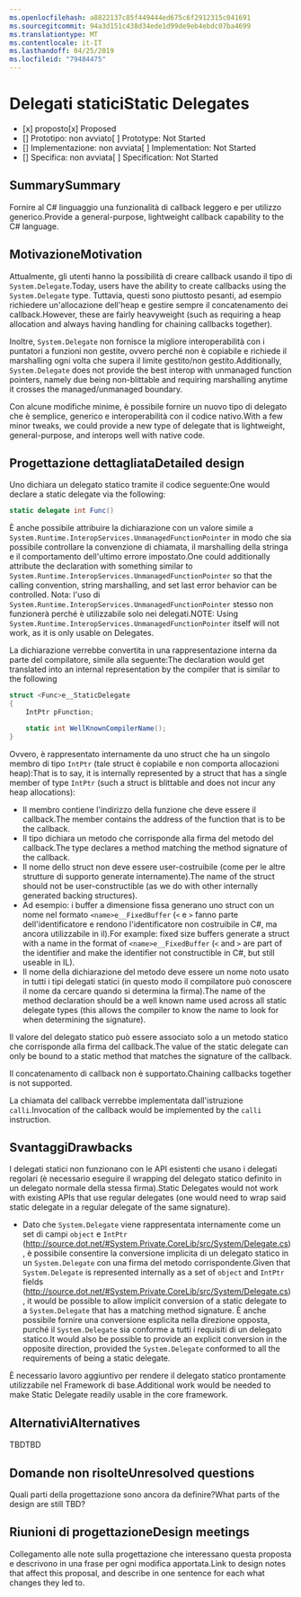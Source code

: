 ```yaml
---
ms.openlocfilehash: a8822137c85f449444ed675c6f2912315c041691
ms.sourcegitcommit: 94a3d151c438d34ede1d99de9eb4ebdc07ba4699
ms.translationtype: MT
ms.contentlocale: it-IT
ms.lasthandoff: 04/25/2019
ms.locfileid: "79484475"
---
```

# <a name="static-delegates"></a><span data-ttu-id="c8c53-101">Delegati statici</span><span class="sxs-lookup"><span data-stu-id="c8c53-101">Static Delegates</span></span>

* <span data-ttu-id="c8c53-102">[x] proposto</span><span class="sxs-lookup"><span data-stu-id="c8c53-102">[x] Proposed</span></span>
* <span data-ttu-id="c8c53-103">[] Prototipo: non avviato</span><span class="sxs-lookup"><span data-stu-id="c8c53-103">[ ] Prototype: Not Started</span></span>
* <span data-ttu-id="c8c53-104">[] Implementazione: non avviata</span><span class="sxs-lookup"><span data-stu-id="c8c53-104">[ ] Implementation: Not Started</span></span>
* <span data-ttu-id="c8c53-105">[] Specifica: non avviata</span><span class="sxs-lookup"><span data-stu-id="c8c53-105">[ ] Specification: Not Started</span></span>

## <a name="summary"></a><span data-ttu-id="c8c53-106">Summary</span><span class="sxs-lookup"><span data-stu-id="c8c53-106">Summary</span></span>
[summary]: #summary

<span data-ttu-id="c8c53-107">Fornire al C# linguaggio una funzionalità di callback leggero e per utilizzo generico.</span><span class="sxs-lookup"><span data-stu-id="c8c53-107">Provide a general-purpose, lightweight callback capability to the C# language.</span></span>

## <a name="motivation"></a><span data-ttu-id="c8c53-108">Motivazione</span><span class="sxs-lookup"><span data-stu-id="c8c53-108">Motivation</span></span>
[motivation]: #motivation

<span data-ttu-id="c8c53-109">Attualmente, gli utenti hanno la possibilità di creare callback usando il tipo di `System.Delegate`.</span><span class="sxs-lookup"><span data-stu-id="c8c53-109">Today, users have the ability to create callbacks using the `System.Delegate` type.</span></span> <span data-ttu-id="c8c53-110">Tuttavia, questi sono piuttosto pesanti, ad esempio richiedere un'allocazione dell'heap e gestire sempre il concatenamento dei callback.</span><span class="sxs-lookup"><span data-stu-id="c8c53-110">However, these are fairly heavyweight (such as requiring a heap allocation and always having handling for chaining callbacks together).</span></span>

<span data-ttu-id="c8c53-111">Inoltre, `System.Delegate` non fornisce la migliore interoperabilità con i puntatori a funzioni non gestite, ovvero perché non è copiabile e richiede il marshalling ogni volta che supera il limite gestito/non gestito.</span><span class="sxs-lookup"><span data-stu-id="c8c53-111">Additionally, `System.Delegate` does not provide the best interop with unmanaged function pointers, namely due being non-blittable and requiring marshalling anytime it crosses the managed/unmanaged boundary.</span></span>

<span data-ttu-id="c8c53-112">Con alcune modifiche minime, è possibile fornire un nuovo tipo di delegato che è semplice, generico e interoperabilità con il codice nativo.</span><span class="sxs-lookup"><span data-stu-id="c8c53-112">With a few minor tweaks, we could provide a new type of delegate that is lightweight, general-purpose, and interops well with native code.</span></span>

## <a name="detailed-design"></a><span data-ttu-id="c8c53-113">Progettazione dettagliata</span><span class="sxs-lookup"><span data-stu-id="c8c53-113">Detailed design</span></span>
[design]: #detailed-design

<span data-ttu-id="c8c53-114">Uno dichiara un delegato statico tramite il codice seguente:</span><span class="sxs-lookup"><span data-stu-id="c8c53-114">One would declare a static delegate via the following:</span></span>

```C#
static delegate int Func()
```

<span data-ttu-id="c8c53-115">È anche possibile attribuire la dichiarazione con un valore simile a `System.Runtime.InteropServices.UnmanagedFunctionPointer` in modo che sia possibile controllare la convenzione di chiamata, il marshalling della stringa e il comportamento dell'ultimo errore impostato.</span><span class="sxs-lookup"><span data-stu-id="c8c53-115">One could additionally attribute the declaration with something similar to `System.Runtime.InteropServices.UnmanagedFunctionPointer` so that the calling convention, string marshalling, and set last error behavior can be controlled.</span></span> <span data-ttu-id="c8c53-116">Nota: l'uso di `System.Runtime.InteropServices.UnmanagedFunctionPointer` stesso non funzionerà perché è utilizzabile solo nei delegati.</span><span class="sxs-lookup"><span data-stu-id="c8c53-116">NOTE: Using `System.Runtime.InteropServices.UnmanagedFunctionPointer` itself will not work, as it is only usable on Delegates.</span></span>

<span data-ttu-id="c8c53-117">La dichiarazione verrebbe convertita in una rappresentazione interna da parte del compilatore, simile alla seguente:</span><span class="sxs-lookup"><span data-stu-id="c8c53-117">The declaration would get translated into an internal representation by the compiler that is similar to the following</span></span>

```C#
struct <Func>e__StaticDelegate
{
    IntPtr pFunction;

    static int WellKnownCompilerName();
}
```

<span data-ttu-id="c8c53-118">Ovvero, è rappresentato internamente da uno struct che ha un singolo membro di tipo `IntPtr` (tale struct è copiabile e non comporta allocazioni heap):</span><span class="sxs-lookup"><span data-stu-id="c8c53-118">That is to say, it is internally represented by a struct that has a single member of type `IntPtr` (such a struct is blittable and does not incur any heap allocations):</span></span>
* <span data-ttu-id="c8c53-119">Il membro contiene l'indirizzo della funzione che deve essere il callback.</span><span class="sxs-lookup"><span data-stu-id="c8c53-119">The member contains the address of the function that is to be the callback.</span></span>
* <span data-ttu-id="c8c53-120">Il tipo dichiara un metodo che corrisponde alla firma del metodo del callback.</span><span class="sxs-lookup"><span data-stu-id="c8c53-120">The type declares a method matching the method signature of the callback.</span></span>
* <span data-ttu-id="c8c53-121">Il nome dello struct non deve essere user-costruibile (come per le altre strutture di supporto generate internamente).</span><span class="sxs-lookup"><span data-stu-id="c8c53-121">The name of the struct should not be user-constructible (as we do with other internally generated backing structures).</span></span>
 * <span data-ttu-id="c8c53-122">Ad esempio: i buffer a dimensione fissa generano uno struct con un nome nel formato `<name>e__FixedBuffer` (`<` e `>` fanno parte dell'identificatore e rendono l'identificatore non costruibile in C#, ma ancora utilizzabile in il).</span><span class="sxs-lookup"><span data-stu-id="c8c53-122">For example: fixed size buffers generate a struct with a name in the format of `<name>e__FixedBuffer` (`<` and `>` are part of the identifier and make the identifier not constructible in C#, but still useable in IL).</span></span>
* <span data-ttu-id="c8c53-123">Il nome della dichiarazione del metodo deve essere un nome noto usato in tutti i tipi delegati statici (in questo modo il compilatore può conoscere il nome da cercare quando si determina la firma).</span><span class="sxs-lookup"><span data-stu-id="c8c53-123">The name of the method declaration should be a well known name used across all static delegate types (this allows the compiler to know the name to look for when determining the signature).</span></span>

<span data-ttu-id="c8c53-124">Il valore del delegato statico può essere associato solo a un metodo statico che corrisponde alla firma del callback.</span><span class="sxs-lookup"><span data-stu-id="c8c53-124">The value of the static delegate can only be bound to a static method that matches the signature of the callback.</span></span>

<span data-ttu-id="c8c53-125">Il concatenamento di callback non è supportato.</span><span class="sxs-lookup"><span data-stu-id="c8c53-125">Chaining callbacks together is not supported.</span></span>

<span data-ttu-id="c8c53-126">La chiamata del callback verrebbe implementata dall'istruzione `calli`.</span><span class="sxs-lookup"><span data-stu-id="c8c53-126">Invocation of the callback would be implemented by the `calli` instruction.</span></span>

## <a name="drawbacks"></a><span data-ttu-id="c8c53-127">Svantaggi</span><span class="sxs-lookup"><span data-stu-id="c8c53-127">Drawbacks</span></span>
[drawbacks]: #drawbacks

<span data-ttu-id="c8c53-128">I delegati statici non funzionano con le API esistenti che usano i delegati regolari (è necessario eseguire il wrapping del delegato statico definito in un delegato normale della stessa firma).</span><span class="sxs-lookup"><span data-stu-id="c8c53-128">Static Delegates would not work with existing APIs that use regular delegates (one would need to wrap said static delegate in a regular delegate of the same signature).</span></span>
* <span data-ttu-id="c8c53-129">Dato che `System.Delegate` viene rappresentata internamente come un set di campi `object` e `IntPtr` (http://source.dot.net/#System.Private.CoreLib/src/System/Delegate.cs), è possibile consentire la conversione implicita di un delegato statico in un `System.Delegate` con una firma del metodo corrispondente.</span><span class="sxs-lookup"><span data-stu-id="c8c53-129">Given that `System.Delegate` is represented internally as a set of `object` and `IntPtr` fields (http://source.dot.net/#System.Private.CoreLib/src/System/Delegate.cs), it would be possible to allow implicit conversion of a static delegate to a `System.Delegate` that has a matching method signature.</span></span> <span data-ttu-id="c8c53-130">È anche possibile fornire una conversione esplicita nella direzione opposta, purché il `System.Delegate` sia conforme a tutti i requisiti di un delegato statico.</span><span class="sxs-lookup"><span data-stu-id="c8c53-130">It would also be possible to provide an explicit conversion in the opposite direction, provided the `System.Delegate` conformed to all the requirements of being a static delegate.</span></span>

<span data-ttu-id="c8c53-131">È necessario lavoro aggiuntivo per rendere il delegato statico prontamente utilizzabile nel Framework di base.</span><span class="sxs-lookup"><span data-stu-id="c8c53-131">Additional work would be needed to make Static Delegate readily usable in the core framework.</span></span>

## <a name="alternatives"></a><span data-ttu-id="c8c53-132">Alternativi</span><span class="sxs-lookup"><span data-stu-id="c8c53-132">Alternatives</span></span>
[alternatives]: #alternatives

<span data-ttu-id="c8c53-133">TBD</span><span class="sxs-lookup"><span data-stu-id="c8c53-133">TBD</span></span>

## <a name="unresolved-questions"></a><span data-ttu-id="c8c53-134">Domande non risolte</span><span class="sxs-lookup"><span data-stu-id="c8c53-134">Unresolved questions</span></span>
[unresolved]: #unresolved-questions

<span data-ttu-id="c8c53-135">Quali parti della progettazione sono ancora da definire?</span><span class="sxs-lookup"><span data-stu-id="c8c53-135">What parts of the design are still TBD?</span></span>

## <a name="design-meetings"></a><span data-ttu-id="c8c53-136">Riunioni di progettazione</span><span class="sxs-lookup"><span data-stu-id="c8c53-136">Design meetings</span></span>

<span data-ttu-id="c8c53-137">Collegamento alle note sulla progettazione che interessano questa proposta e descrivono in una frase per ogni modifica apportata.</span><span class="sxs-lookup"><span data-stu-id="c8c53-137">Link to design notes that affect this proposal, and describe in one sentence for each what changes they led to.</span></span>


